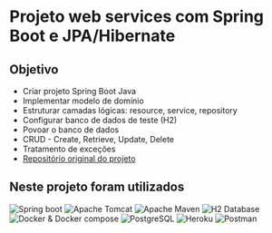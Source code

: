 # Projeto web services com Spring Boot e JPA/Hibernate

## Objetivo
+ Criar projeto Spring Boot Java
+ Implementar modelo de domínio
+ Estruturar camadas lógicas: resource, service, repository
+ Configurar banco de dados de teste (H2)
+ Povoar o banco de dados
+ CRUD - Create, Retrieve, Update, Delete
+ Tratamento de exceções
+ [Repositório original do projeto](https://github.com/acenelio/workshop-springboot2-jpa/)

## Neste projeto foram utilizados
![Spring boot](https://img.shields.io/badge/Spring_boot-%236DB33F.svg?&style=flat-square&logo=spring&logoColor=white)
![Apache Tomcat](https://img.shields.io/badge/Apache_Tomcat%20-%23F8DC75.svg?&style=flat-square&logo=Apache%20Tomcat&logoColor=black)
![Apache Maven](https://img.shields.io/badge/Apache_Maven%20-%23C71A36.svg?&style=flat-square&logo=Apache%20Maven&logoColor=white)
![H2 Database](https://img.shields.io/badge/H2%20Database-%23001AE1.svg?&style=flat-square&logoColor=white)
![Docker & Docker compose](https://img.shields.io/badge/Docker_&_Docker_compose%20-%232496ED.svg?&style=flat-square&logo=Docker&logoColor=white)
![PostgreSQL](https://img.shields.io/badge/PostgreSQL%20-%23336791.svg?&style=flat-square&logo=PostgreSQL&logoColor=white)
![Heroku](https://img.shields.io/badge/Heroku%20-%23430098.svg?&style=flat-square&logo=Heroku&logoColor=white)
![Postman](https://img.shields.io/badge/Postman%20-%23FF6C37.svg?&style=flat-square&logo=Postman&logoColor=white)